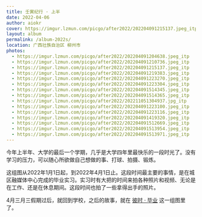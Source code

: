```yaml
---
title: 壬寅纪行 · 上半
date: 2022-04-06
author: aiokr
cover: https://imgur.lzmun.com/picgo/after2022/202204091215137.jpeg_itp
layout: album
permalink: /album-2022s/
location: 广西壮族自治区 柳州市
photos:
  - https://imgur.lzmun.com/picgo/after2022/202204091204638.jpeg_itp
  - https://imgur.lzmun.com/picgo/after2022/202204091210736.jpeg_itp
  - https://imgur.lzmun.com/picgo/after2022/202204091215137.jpeg_itp
  - https://imgur.lzmun.com/picgo/after2022/202204091219383.jpeg_itp
  - https://imgur.lzmun.com/picgo/after2022/202204091223270.jpeg_itp
  - https://imgur.lzmun.com/picgo/after2022/202204091223304.jpeg_itp
  - https://imgur.lzmun.com/picgo/after2022/202204091514345.jpeg_itp
  - https://imgur.lzmun.com/picgo/after2022/202204091514365.jpeg_itp
  - https://imgur.lzmun.com/picgo/after2022/202211051304937.jpg_itp
  - https://imgur.lzmun.com/picgo/after2022/202204091223100.jpeg_itp
  - https://imgur.lzmun.com/picgo/after2022/202204091223116.jpeg_itp
  - https://imgur.lzmun.com/picgo/after2022/202204091419320.jpeg_itp
  - https://imgur.lzmun.com/picgo/after2022/202204091512669.jpeg_itp
  - https://imgur.lzmun.com/picgo/after2022/202204091513954.jpeg_itp
  - https://imgur.lzmun.com/picgo/after2022/202204091513971.jpeg_itp
---
```


今年上半年、大学的最后一个学期，几乎是大学四年里最快乐的一段时光了。没有学习的压力，可以随心所欲做自己想做的事、打球、拍摄、锻炼。

这组图从2022年1月1日起，到2022年4月1日止。这段时间最主要的事情，是在城区融媒体中心完成的毕业实习。实习时有大把的时间来拍各种照片和视频、无论是在工作、还是在休息期间。这段时间也拍了一些拿得出手的照片。

4月三月三假期过后，就回到学校，之后的故事，就在 [彼时 · 毕业](http://localhost:4000/graduate-2022/) 这一组图里了。